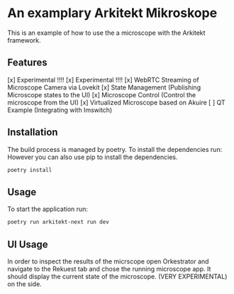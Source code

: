 # An examplary Arkitekt Mikroskope

This is an example of how to use the a microscope with the Arkitekt framework.

## Features

[x] Experimental !!!!
[x] Experimental !!!!
[x] WebRTC Streaming of Microscope Camera via Lovekit
[x] State Management (Publishing Microscope states to the UI)
[x] Microscope Control (Control the microscope from the UI)
[x] Virtualized Microscope based on Akuire 
[ ] QT Example (Integrating with Imswitch)

## Installation

The build process is managed by poetry. To install the dependencies run:
However you can also use pip to install the dependencies.

```bash
poetry install
```

## Usage

To start the application run:

```bash
poetry run arkitekt-next run dev
```

## UI Usage

In order to inspect the results of the micrscope open Orkestrator and navigate to the Rekuest
tab and chose the running microscope app. It should display the current state of the microscope.
(VERY EXPERIMENTAL) on the side.



